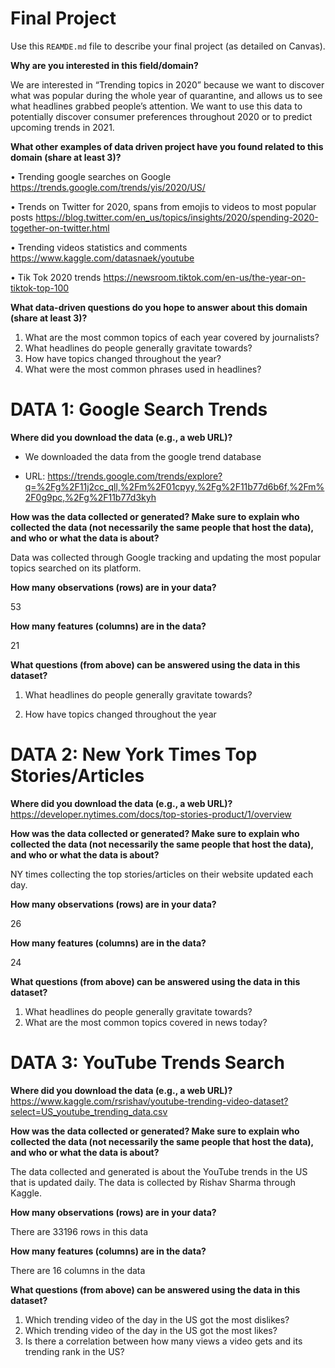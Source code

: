 # Final Project
Use this `REAMDE.md` file to describe your final project (as detailed on Canvas).

**Why are you interested in this field/domain?**

We are interested in “Trending topics in 2020” because we want to discover what was popular during the whole year of quarantine, and allows us to see what headlines grabbed people’s attention. We want to use this data to potentially discover consumer preferences throughout 2020 or to predict upcoming trends in 2021. 



**What other examples of data driven project have you found related to this domain (share at least 3)?**

• Trending google searches on Google https://trends.google.com/trends/yis/2020/US/

• Trends on Twitter for 2020, spans from emojis to videos to most popular posts https://blog.twitter.com/en_us/topics/insights/2020/spending-2020-together-on-twitter.html 

• Trending videos statistics and comments https://www.kaggle.com/datasnaek/youtube 

• Tik Tok 2020 trends https://newsroom.tiktok.com/en-us/the-year-on-tiktok-top-100 



**What data-driven questions do you hope to answer about this domain (share at least 3)?**

1. What are the most common topics of each year covered by journalists?
2. What headlines do people generally gravitate towards?
3. How have topics changed throughout the year?
4. What were the most common phrases used in headlines?



# **DATA 1:** Google Search Trends

**Where did you download the data (e.g., a web URL)?**

- We downloaded the data from the google trend database

- URL: https://trends.google.com/trends/explore?q=%2Fg%2F11j2cc_qll,%2Fm%2F01cpyy,%2Fg%2F11b77d6b6f,%2Fm%2F0g9pc,%2Fg%2F11b77d3kyh 

**How was the data collected or generated? Make sure to explain who collected the data (not necessarily the same people that host the data), and who or what the data is about?**

Data was collected through Google tracking and updating the most popular topics searched on its platform.

**How many observations (rows) are in your data?**

53

**How many features (columns) are in the data?**

21

**What questions (from above) can be answered using the data in this dataset?**

1. What headlines do people generally gravitate towards?

2. How have topics changed throughout the year


# **DATA 2:** New York Times Top Stories/Articles 

**Where did you download the data (e.g., a web URL)?**
https://developer.nytimes.com/docs/top-stories-product/1/overview

**How was the data collected or generated? Make sure to explain who collected the data (not necessarily the same people that host the data), and who or what the data is about?**

NY times collecting the top stories/articles on their website updated each day.

**How many observations (rows) are in your data?**

26

**How many features (columns) are in the data?**

24

**What questions (from above) can be answered using the data in this dataset?**

1. What headlines do people generally gravitate towards?
2. What are the most common topics covered in news today?


# **DATA 3:** YouTube Trends Search 
**Where did you download the data (e.g., a web URL)?**
https://www.kaggle.com/rsrishav/youtube-trending-video-dataset?select=US_youtube_trending_data.csv

**How was the data collected or generated? Make sure to explain who collected the data (not necessarily the same people that host the data), and who or what the data is about?**

The data collected and generated is about the YouTube trends in the US that is updated daily. The data is collected by Rishav Sharma through Kaggle. 

**How many observations (rows) are in your data?**

There are 33196 rows in this data 

**How many features (columns) are in the data?**

There are 16 columns in the data

**What questions (from above) can be answered using the data in this dataset?**

1. Which trending video of the day in the US got the most dislikes?
2. Which trending video of the day in the US got the most likes? 
3. Is there a correlation between how many views a video gets and its trending rank in the US?
